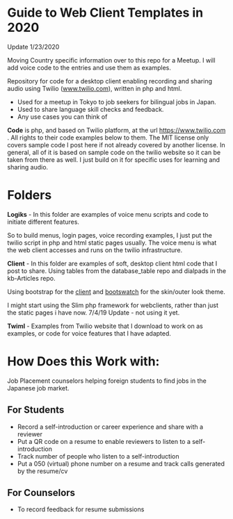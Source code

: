 Guide to Web Client Templates in 2020
======
Update 1/23/2020

Moving Country specific information over to this repo for a Meetup. I will add voice code to the entries and use them as examples.

Repository for code for a desktop client enabling recording and sharing audio using Twilio (www.twilio.com), written in php and html. 
* Used for a meetup in Tokyo to job seekers for bilingual jobs in Japan.
* Used to share language skill checks and feedback.
* Any use cases you can think of

**Code** is php, and based on Twilio platform, at the url https://www.twilio.com . All rights to their code examples below to them. The MIT license only covers sample code I post here if not already covered by another license. In general, all of it is based on sample code on the twilio website so it can be taken from there as well. I just build on it for specific uses for learning and sharing audio. 

Folders
===
**Logiks** -  In this folder are examples of voice menu scripts and code to initiate different features.

So to build menus, login pages, voice recording examples, I just put the twilio script in php and html static pages usually. The voice menu is what the web client accesses and runs on the twilio infrastructure.

**Client** - In this folder are examples of soft, desktop client html code that I post to share. Using tables from the database_table repo and dialpads in the kb-Articles repo.

Using bootstrap for the [client](https://getbootstrap.com/) and [bootswatch](https://bootswatch.com/) for the skin/outer look theme.

I might start using the Slim php framework for webclients, rather than just the static pages i have now. 
7/4/19 Update - not using it yet. 

**Twiml** - Examples from Twilio website that I download to work on as examples, or code for voice features that I have adapted.

# How Does this Work with:
Job Placement counselors helping foreign students to find jobs in the Japanese job market.

## For Students
 *  Record a self-introduction or career experience and share with a reviewer
 *  Put a QR code on a resume to enable reviewers to listen to a self-introduction
 *  Track number of people who listen to a self-introduction
 *  Put a 050 (virtual) phone number on a resume and track calls generated by the resume/cv
 
## For Counselors
 * To record feedback for resume submissions




